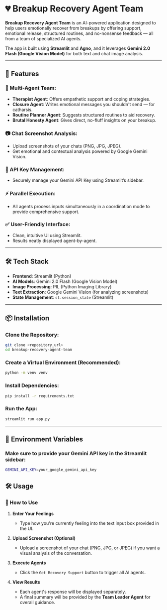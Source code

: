 # 💔 Breakup Recovery Agent Team

**Breakup Recovery Agent Team** is an AI-powered application designed to help users emotionally recover from breakups by offering support, emotional release, structured routines, and no-nonsense feedback — all from a team of specialized AI agents.

The app is built using **Streamlit** and **Agno**, and it leverages **Gemini 2.0 Flash (Google Vision Model)** for both text and chat image analysis.

---

## 🚀 Features

### 🧠 Multi-Agent Team:
- **Therapist Agent**: Offers empathetic support and coping strategies.
- **Closure Agent**: Writes emotional messages you shouldn't send — for catharsis.
- **Routine Planner Agent**: Suggests structured routines to aid recovery.
- **Brutal Honesty Agent**: Gives direct, no-fluff insights on your breakup.

### 📷 Chat Screenshot Analysis:
- Upload screenshots of your chats (PNG, JPG, JPEG).
- Get emotional and contextual analysis powered by Google Gemini Vision.

### 🔑 API Key Management:
- Securely manage your Gemini API Key using Streamlit’s sidebar.

### ⚡ Parallel Execution:
- All agents process inputs simultaneously in a coordination mode to provide comprehensive support.

### ✅ User-Friendly Interface:
- Clean, intuitive UI using Streamlit.
- Results neatly displayed agent-by-agent.

---

## 🛠️ Tech Stack

- **Frontend**: Streamlit (Python)
- **AI Models**: Gemini 2.0 Flash (Google Vision Model)
- **Image Processing**: PIL (Python Imaging Library)
- **Text Extraction**: Google Gemini Vision (for analyzing screenshots)
- **State Management**: `st.session_state` (Streamlit)

---

## 📦 Installation

### Clone the Repository:
```bash
git clone <repository_url>
cd breakup-recovery-agent-team
```
### Create a Virtual Environment (Recommended):
```bash
python -m venv venv
```

### Install Dependencies:
```bash
pip install -r requirements.txt
```

### Run the App:
```bash
streamlit run app.py
```
---

## 🔑 Environment Variables
### Make sure to provide your Gemini API key in the Streamlit sidebar:

```bash
GEMINI_API_KEY=your_google_gemini_api_key
```

## 🛠️ Usage

### 🧭 How to Use

1. **Enter Your Feelings**  
   - Type how you're currently feeling into the text input box provided in the UI.

2. **Upload Screenshot (Optional)**  
   - Upload a screenshot of your chat (PNG, JPG, or JPEG) if you want a visual analysis of the conversation.

3. **Execute Agents**  
   - Click the `Get Recovery Support` button to trigger all AI agents.

4. **View Results**  
   - Each agent's response will be displayed separately.
   - A final summary will be provided by the **Team Leader Agent** for overall guidance.
